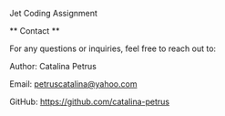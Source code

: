 Jet Coding Assignment

**
Contact
**

For any questions or inquiries, feel free to reach out to:

Author: Catalina Petrus

Email: petruscatalina@yahoo.com

GitHub: https://github.com/catalina-petrus
